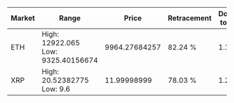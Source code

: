 | Market | Range | Price| Retracement | Doubles to 50% |
| --- | --- | --- | --- | --- |
| ETH | High: 12922.065<br />Low: 9325.40156674 | 9964.27684257 | 82.24 % | 1.12 |
| XRP | High: 20.52382775<br />Low: 9.6 | 11.99998999 | 78.03 % | 1.26 |

